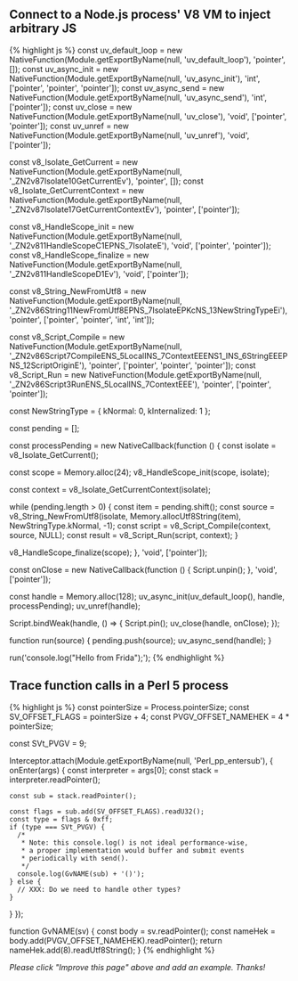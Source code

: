 ## Connect to a Node.js process' V8 VM to inject arbitrary JS

{% highlight js %}
const uv_default_loop = new NativeFunction(Module.getExportByName(null, 'uv_default_loop'), 'pointer', []);
const uv_async_init = new NativeFunction(Module.getExportByName(null, 'uv_async_init'), 'int', ['pointer', 'pointer', 'pointer']);
const uv_async_send = new NativeFunction(Module.getExportByName(null, 'uv_async_send'), 'int', ['pointer']);
const uv_close = new NativeFunction(Module.getExportByName(null, 'uv_close'), 'void', ['pointer', 'pointer']);
const uv_unref = new NativeFunction(Module.getExportByName(null, 'uv_unref'), 'void', ['pointer']);

const v8_Isolate_GetCurrent = new NativeFunction(Module.getExportByName(null, '_ZN2v87Isolate10GetCurrentEv'), 'pointer', []);
const v8_Isolate_GetCurrentContext = new NativeFunction(Module.getExportByName(null, '_ZN2v87Isolate17GetCurrentContextEv'), 'pointer', ['pointer']);

const v8_HandleScope_init = new NativeFunction(Module.getExportByName(null, '_ZN2v811HandleScopeC1EPNS_7IsolateE'), 'void', ['pointer', 'pointer']);
const v8_HandleScope_finalize = new NativeFunction(Module.getExportByName(null, '_ZN2v811HandleScopeD1Ev'), 'void', ['pointer']);

const v8_String_NewFromUtf8 = new NativeFunction(Module.getExportByName(null, '_ZN2v86String11NewFromUtf8EPNS_7IsolateEPKcNS_13NewStringTypeEi'), 'pointer', ['pointer', 'pointer', 'int', 'int']);

const v8_Script_Compile = new NativeFunction(Module.getExportByName(null, '_ZN2v86Script7CompileENS_5LocalINS_7ContextEEENS1_INS_6StringEEEPNS_12ScriptOriginE'), 'pointer', ['pointer', 'pointer', 'pointer']);
const v8_Script_Run = new NativeFunction(Module.getExportByName(null, '_ZN2v86Script3RunENS_5LocalINS_7ContextEEE'), 'pointer', ['pointer', 'pointer']);

const NewStringType = {
  kNormal: 0,
  kInternalized: 1
};

const pending = [];

const processPending = new NativeCallback(function () {
  const isolate = v8_Isolate_GetCurrent();

  const scope = Memory.alloc(24);
  v8_HandleScope_init(scope, isolate);

  const context = v8_Isolate_GetCurrentContext(isolate);

  while (pending.length > 0) {
    const item = pending.shift();
    const source = v8_String_NewFromUtf8(isolate, Memory.allocUtf8String(item), NewStringType.kNormal, -1);
    const script = v8_Script_Compile(context, source, NULL);
    const result = v8_Script_Run(script, context);
  }

  v8_HandleScope_finalize(scope);
}, 'void', ['pointer']);

const onClose = new NativeCallback(function () {
  Script.unpin();
}, 'void', ['pointer']);

const handle = Memory.alloc(128);
uv_async_init(uv_default_loop(), handle, processPending);
uv_unref(handle);

Script.bindWeak(handle, () => {
  Script.pin();
  uv_close(handle, onClose);
});

function run(source) {
  pending.push(source);
  uv_async_send(handle);
}

run('console.log("Hello from Frida");');
{% endhighlight %}

## Trace function calls in a Perl 5 process

{% highlight js %}
const pointerSize = Process.pointerSize;
const SV_OFFSET_FLAGS = pointerSize + 4;
const PVGV_OFFSET_NAMEHEK = 4 * pointerSize;

const SVt_PVGV = 9;

Interceptor.attach(Module.getExportByName(null, 'Perl_pp_entersub'), {
  onEnter(args) {
    const interpreter = args[0];
    const stack = interpreter.readPointer();

    const sub = stack.readPointer();

    const flags = sub.add(SV_OFFSET_FLAGS).readU32();
    const type = flags & 0xff;
    if (type === SVt_PVGV) {
      /*
       * Note: this console.log() is not ideal performance-wise,
       * a proper implementation would buffer and submit events
       * periodically with send().
       */
      console.log(GvNAME(sub) + '()');
    } else {
      // XXX: Do we need to handle other types?
    }
  }
});

function GvNAME(sv) {
  const body = sv.readPointer();
  const nameHek = body.add(PVGV_OFFSET_NAMEHEK).readPointer();
  return nameHek.add(8).readUtf8String();
}
{% endhighlight %}

_Please click "Improve this page" above and add an example. Thanks!_
